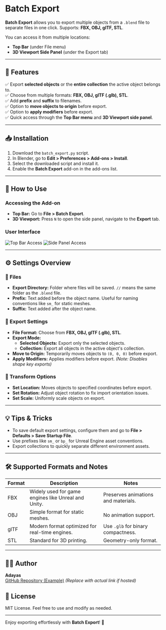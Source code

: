 # Batch Export

**Batch Export** allows you to export multiple objects from a `.blend` file to separate files in one click. Supports: **FBX, OBJ, glTF, STL**.

You can access it from multiple locations:
- **Top Bar** (under File menu)
- **3D Viewport Side Panel** (under the Export tab)

---

## 📝 Features
✅ Export **selected objects** or the **entire collection** the active object belongs to.  
✅ Choose from multiple formats: **FBX, OBJ, glTF (.glb), STL**.  
✅ Add **prefix** and **suffix** to filenames.  
✅ Option to **move objects to origin** before export.  
✅ Option to **apply modifiers** before export.  
✅ Quick access through the **Top Bar menu** and **3D Viewport side panel**.

---

## 📥 Installation
1. Download the `batch_export.py` script.
2. In Blender, go to **Edit > Preferences > Add-ons > Install**.
3. Select the downloaded script and install it.
4. Enable the **Batch Export** add-on in the add-ons list.

---

## 🚀 How to Use
### Accessing the Add-on
- **Top Bar:** Go to **File > Batch Export**.
- **3D Viewport:** Press `N` to open the side panel, navigate to the **Export** tab.

### User Interface
![Top Bar Access](https://user-images.githubusercontent.com/65431647/147272597-7ed290c6-51b4-4afa-a8ee-ee4661330825.png) ![Side Panel Access](https://user-images.githubusercontent.com/65431647/147272883-0c8c10d7-062f-4737-8522-55a3c51c5c50.png)

---

## ⚙️ Settings Overview
### 📂 Files
- **Export Directory:** Folder where files will be saved. `//` means the same folder as the `.blend` file.
- **Prefix:** Text added before the object name. Useful for naming conventions like `sm_` for static meshes.
- **Suffix:** Text added after the object name.

### 📝 Export Settings
- **File Format:** Choose from **FBX, OBJ, glTF (.glb), STL**.
- **Export Mode:**
  - **Selected Objects:** Export only the selected objects.
  - **Collection:** Export all objects in the active object's collection.
- **Move to Origin:** Temporarily moves objects to `(0, 0, 0)` before export.
- **Apply Modifiers:** Applies modifiers before export. *(Note: Disables shape key exports)*

### 🔄 Transform Options
- **Set Location:** Moves objects to specified coordinates before export.
- **Set Rotation:** Adjust object rotation to fix import orientation issues.
- **Set Scale:** Uniformly scale objects on export.

---

## 💡 Tips & Tricks
- To save default export settings, configure them and go to **File > Defaults > Save Startup File**.
- Use prefixes like `sm_` or `bp_` for Unreal Engine asset conventions.
- Export collections to quickly separate different environment assets.

---

## 🛠️ Supported Formats and Notes
| Format | Description | Notes |
|--------|-------------|-------|
| FBX    | Widely used for game engines like Unreal and Unity. | Preserves animations and materials. |
| OBJ    | Simple format for static meshes. | No animation support. |
| glTF   | Modern format optimized for real-time engines. | Use `.glb` for binary compactness. |
| STL    | Standard for 3D printing. | Geometry-only format. |

---

## 🧑‍💻 Author
**Adayas**  
[GitHub Repository (Example)](https://github.com/adayas/batch-export) *(Replace with actual link if hosted)*

## 📝 License
MIT License. Feel free to use and modify as needed.

---

Enjoy exporting effortlessly with **Batch Export**! 🚀

